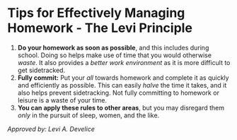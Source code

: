 # Tips for Effectively Managing Homework - The Levi Principle
1. **Do your homework as soon as possible**, and this includes during school. Doing so helps make use of time that you would otherwise *waste*. It also provides a *better work environment* as it is more difficult to get sidetracked.
2. **Fully commit:** Put your *all* towards homework and complete it as quickly and efficiently as possible. This can easily *halve* the time it takes, and it also helps prevent sidetracking. Not fully committing to homework or leisure is a waste of your time.
3. **You can apply these rules to other areas**, but you may disregard them *only* in the pursuit of sleep, women, and the like.

*Approved by: Levi A. Develice*

